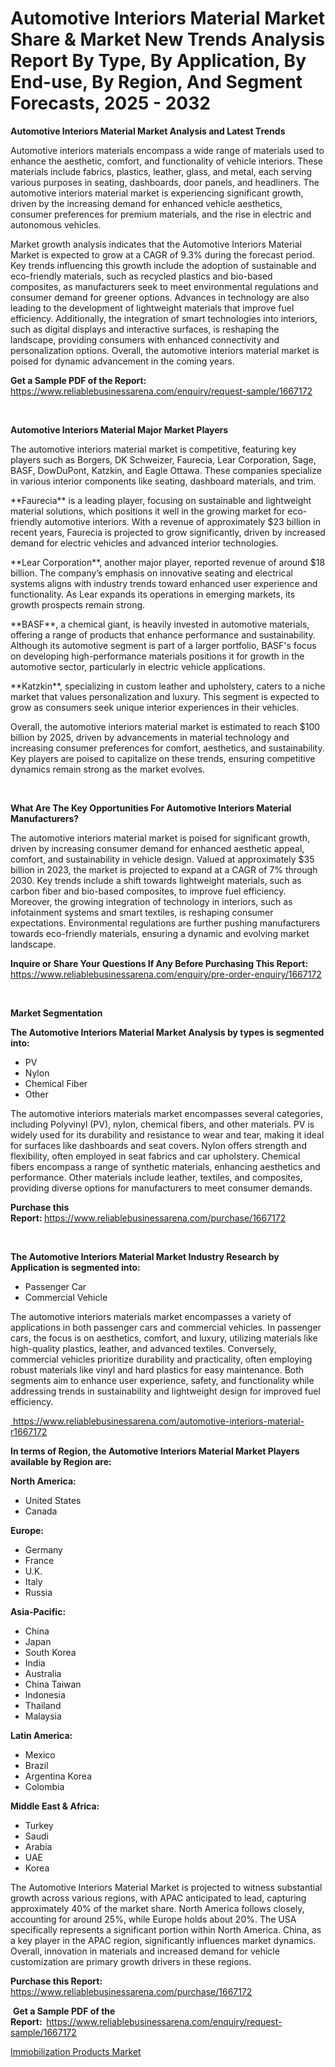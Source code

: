 <p><h1>Automotive Interiors Material Market Share & Market New Trends Analysis Report By Type, By Application, By End-use, By Region, And Segment Forecasts, 2025 - 2032</h1></p><p><strong>Automotive Interiors Material Market Analysis and Latest Trends</strong></p>
<p><p>Automotive interiors materials encompass a wide range of materials used to enhance the aesthetic, comfort, and functionality of vehicle interiors. These materials include fabrics, plastics, leather, glass, and metal, each serving various purposes in seating, dashboards, door panels, and headliners. The automotive interiors material market is experiencing significant growth, driven by the increasing demand for enhanced vehicle aesthetics, consumer preferences for premium materials, and the rise in electric and autonomous vehicles.</p><p>Market growth analysis indicates that the Automotive Interiors Material Market is expected to grow at a CAGR of 9.3% during the forecast period. Key trends influencing this growth include the adoption of sustainable and eco-friendly materials, such as recycled plastics and bio-based composites, as manufacturers seek to meet environmental regulations and consumer demand for greener options. Advances in technology are also leading to the development of lightweight materials that improve fuel efficiency. Additionally, the integration of smart technologies into interiors, such as digital displays and interactive surfaces, is reshaping the landscape, providing consumers with enhanced connectivity and personalization options. Overall, the automotive interiors material market is poised for dynamic advancement in the coming years.</p></p>
<p><strong>Get a Sample PDF of the Report:&nbsp;</strong> <a href="https://www.reliablebusinessarena.com/enquiry/request-sample/1667172?utm_campaign=2485&utm_medium=2&utm_source=Github&utm_content=ia&utm_term=08032025&utm_id=automotive-interiors-material">https://www.reliablebusinessarena.com/enquiry/request-sample/1667172</a></p>
<p>&nbsp;</p>
<p><strong>Automotive Interiors Material Major Market Players</strong></p>
<p><p>The automotive interiors material market is competitive, featuring key players such as Borgers, DK Schweizer, Faurecia, Lear Corporation, Sage, BASF, DowDuPont, Katzkin, and Eagle Ottawa. These companies specialize in various interior components like seating, dashboard materials, and trim.</p><p>**Faurecia** is a leading player, focusing on sustainable and lightweight material solutions, which positions it well in the growing market for eco-friendly automotive interiors. With a revenue of approximately $23 billion in recent years, Faurecia is projected to grow significantly, driven by increased demand for electric vehicles and advanced interior technologies.</p><p>**Lear Corporation**, another major player, reported revenue of around $18 billion. The company’s emphasis on innovative seating and electrical systems aligns with industry trends toward enhanced user experience and functionality. As Lear expands its operations in emerging markets, its growth prospects remain strong.</p><p>**BASF**, a chemical giant, is heavily invested in automotive materials, offering a range of products that enhance performance and sustainability. Although its automotive segment is part of a larger portfolio, BASF's focus on developing high-performance materials positions it for growth in the automotive sector, particularly in electric vehicle applications.</p><p>**Katzkin**, specializing in custom leather and upholstery, caters to a niche market that values personalization and luxury. This segment is expected to grow as consumers seek unique interior experiences in their vehicles.</p><p>Overall, the automotive interiors material market is estimated to reach $100 billion by 2025, driven by advancements in material technology and increasing consumer preferences for comfort, aesthetics, and sustainability. Key players are poised to capitalize on these trends, ensuring competitive dynamics remain strong as the market evolves.</p></p>
<p>&nbsp;</p>
<p><strong>What Are The Key Opportunities For Automotive Interiors Material Manufacturers?</strong></p>
<p><p>The automotive interiors material market is poised for significant growth, driven by increasing consumer demand for enhanced aesthetic appeal, comfort, and sustainability in vehicle design. Valued at approximately $35 billion in 2023, the market is projected to expand at a CAGR of 7% through 2030. Key trends include a shift towards lightweight materials, such as carbon fiber and bio-based composites, to improve fuel efficiency. Moreover, the growing integration of technology in interiors, such as infotainment systems and smart textiles, is reshaping consumer expectations. Environmental regulations are further pushing manufacturers towards eco-friendly materials, ensuring a dynamic and evolving market landscape.</p></p>
<p><strong>Inquire or Share Your Questions If Any Before Purchasing This Report:</strong> <a href="https://www.reliablebusinessarena.com/enquiry/pre-order-enquiry/1667172?utm_campaign=2485&utm_medium=2&utm_source=Github&utm_content=ia&utm_term=08032025&utm_id=automotive-interiors-material">https://www.reliablebusinessarena.com/enquiry/pre-order-enquiry/1667172</a></p>
<p>&nbsp;</p>
<p><strong>Market Segmentation</strong></p>
<p><strong>The Automotive Interiors Material Market Analysis by types is segmented into:</strong></p>
<p><ul><li>PV</li><li>Nylon</li><li>Chemical Fiber</li><li>Other</li></ul></p>
<p><p>The automotive interiors materials market encompasses several categories, including Polyvinyl (PV), nylon, chemical fibers, and other materials. PV is widely used for its durability and resistance to wear and tear, making it ideal for surfaces like dashboards and seat covers. Nylon offers strength and flexibility, often employed in seat fabrics and car upholstery. Chemical fibers encompass a range of synthetic materials, enhancing aesthetics and performance. Other materials include leather, textiles, and composites, providing diverse options for manufacturers to meet consumer demands.</p></p>
<p><strong>Purchase this Report:&nbsp;</strong><a href="https://www.reliablebusinessarena.com/purchase/1667172?utm_campaign=2485&utm_medium=2&utm_source=Github&utm_content=ia&utm_term=08032025&utm_id=automotive-interiors-material">https://www.reliablebusinessarena.com/purchase/1667172</a></p>
<p>&nbsp;</p>
<p><strong>The Automotive Interiors Material Market Industry Research by Application is segmented into:</strong></p>
<p><ul><li>Passenger Car</li><li>Commercial Vehicle</li></ul></p>
<p><p>The automotive interiors materials market encompasses a variety of applications in both passenger cars and commercial vehicles. In passenger cars, the focus is on aesthetics, comfort, and luxury, utilizing materials like high-quality plastics, leather, and advanced textiles. Conversely, commercial vehicles prioritize durability and practicality, often employing robust materials like vinyl and hard plastics for easy maintenance. Both segments aim to enhance user experience, safety, and functionality while addressing trends in sustainability and lightweight design for improved fuel efficiency.</p></p>
<p><a href="https://www.reliablebusinessarena.com/automotive-interiors-material-r1667172?utm_campaign=2485&utm_medium=2&utm_source=Github&utm_content=ia&utm_term=08032025&utm_id=automotive-interiors-material">&nbsp;https://www.reliablebusinessarena.com/automotive-interiors-material-r1667172</a></p>
<p><strong>In terms of Region, the Automotive Interiors Material Market Players available by Region are:</strong></p>
<p>
    <p> <strong> North America: </strong>
        <ul>
            <li>United States</li>
            <li>Canada</li>
        </ul>
        </p> 
    <p> <strong> Europe: </strong>
        <ul>
            <li>Germany</li>
            <li>France</li>
            <li>U.K.</li>
            <li>Italy</li>
            <li>Russia</li>
        </ul>
        </p> 
    <p> <strong> Asia-Pacific: </strong>
        <ul>
            <li>China</li>
            <li>Japan</li>
            <li>South Korea</li>
            <li>India</li>
            <li>Australia</li>
            <li>China Taiwan</li>
            <li>Indonesia</li>
            <li>Thailand</li>
            <li>Malaysia</li>
        </ul>
        </p> 
    <p> <strong> Latin America: </strong>
        <ul>
            <li>Mexico</li>
            <li>Brazil</li>
            <li>Argentina Korea</li>
            <li>Colombia</li>
        </ul>
        </p> 
    <p> <strong> Middle East & Africa: </strong>
        <ul>
            <li>Turkey</li>
            <li>Saudi</li>
            <li>Arabia</li>
            <li>UAE</li>
            <li>Korea</li>
        </ul>
    </p>
    </p>
<p><p>The Automotive Interiors Material Market is projected to witness substantial growth across various regions, with APAC anticipated to lead, capturing approximately 40% of the market share. North America follows closely, accounting for around 25%, while Europe holds about 20%. The USA specifically represents a significant portion within North America. China, as a key player in the APAC region, significantly influences market dynamics. Overall, innovation in materials and increased demand for vehicle customization are primary growth drivers in these regions.</p></p>
<p><strong>Purchase this Report: </strong><a href="https://www.reliablebusinessarena.com/purchase/1667172?utm_campaign=2485&utm_medium=2&utm_source=Github&utm_content=ia&utm_term=08032025&utm_id=automotive-interiors-material">https://www.reliablebusinessarena.com/purchase/1667172</a></p>
<p>&nbsp;<strong>Get a Sample PDF of the Report:&nbsp;&nbsp;</strong><a href="https://www.reliablebusinessarena.com/enquiry/request-sample/1667172?utm_campaign=2485&utm_medium=2&utm_source=Github&utm_content=ia&utm_term=08032025&utm_id=automotive-interiors-material">https://www.reliablebusinessarena.com/enquiry/request-sample/1667172</a></p>
<p><strong></strong></p>
<p><p><a href="https://github.com/mayabungard8092/Market-Research-Report-List-1/blob/main/immobilization-products-market.md?utm_campaign=2485&utm_medium=2&utm_source=Github&utm_content=ia&utm_term=08032025&utm_id=automotive-interiors-material">Immobilization Products Market</a></p></p>